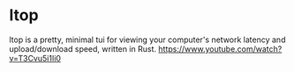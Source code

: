 # ltop

ltop is a pretty, minimal tui for viewing your computer's network latency and upload/download speed, written in Rust.
https://www.youtube.com/watch?v=T3Cvu5i1Ii0
